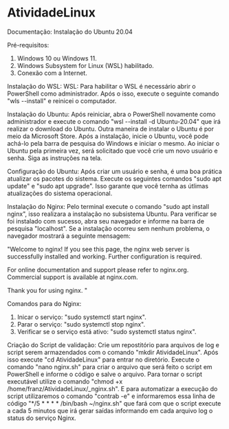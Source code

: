 # AtividadeLinux

Documentação: Instalação do Ubuntu 20.04

Pré-requisitos:
1. Windows 10 ou Windows 11. 
2. Windows Subsystem for Linux (WSL) habilitado.
3. Conexão com a Internet.

Instalação do WSL:
WSL: Para habilitar o WSL é necessário abrir o PowerShell como administrador. Após o isso, execute o seguinte comando "wls --install" e reinicei o computador.

Instalação do Ubuntu:
Após reiniciar, abra o PowerShell novamente como administrador e execute o comando "wsl --install -d Ubuntu-20.04" que irá realizar o download do Ubuntu. Outra maneira de instalar o Ubuntu é por meio da Microsoft Store. Após a instalação, inicie o Ubuntu, você pode achá-lo pela barra de pesquisa do Windows e iniciar o mesmo. Ao iniciar o Ubuntu pela primeira vez, será solicitado que você crie um novo usuário e senha. Siga as instruções na tela.

Configuração do Ubuntu:
Após criar um usuário e senha, é uma boa prática atualizar os pacotes do sistema. Execute os seguintes comandos "sudo apt update" e "sudo apt upgrade". Isso garante que você ternha as útlimas atualizações do sistema operacional.

Instalação do Nginx:
Pelo terminal execute o comando "sudo apt install nginx", isso realizara a instalação no subsistema Ubuntu. Para verificar se foi instalado com sucesso, abra seu navegador e informe na barra de pesquisa "localhost". Se a instalação ocorreu sem nenhum problema, o navegador mostrará a seguinte mensagem: 

"Welcome to nginx!
If you see this page, the nginx web server is successfully installed and working. Further configuration is required.

For online documentation and support please refer to nginx.org.
Commercial support is available at nginx.com.

Thank you for using nginx. "

Comandos para do Nginx:
1. Inicar o serviço: "sudo systemctl start nginx".
2. Parar o serviço: "sudo systemctl stop nginx".
3. Verificar se o serviço está ativo: "sudo systemctl status nginx".

Criação do Script de validação:
Crie um repostitório para arquivos de log e script serem armazendados com o comando "mkdir AtividadeLinux". Após isso execute "cd AtividadeLinux" para entrar no diretório. Execute o comando "nano nginx.sh" para criar o arquivo que será feito o script em PowerShell e informe o código e salve o arquivo. Para tornar o script executável utilize o comando "chmod +x  /home/franz/AtividadeLinux/_nginx.sh". E para automatizar a execução do script utilizaremos o comando "contrab -e" e informaremos essa linha de código "*/5 * * * * /bin/bash ~/nginx.sh" que fará com que o script execute a cada 5 minutos que irá gerar saídas informando em cada arquivo log o status do serviço Nginx.

